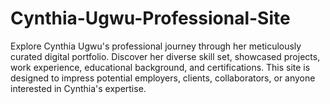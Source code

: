 # Cynthia-Ugwu-Professional-Site
Explore Cynthia Ugwu's professional journey through her meticulously curated digital portfolio. Discover her diverse skill set, showcased projects, work experience, educational background, and certifications. This site is designed to impress potential employers, clients, collaborators, or anyone interested in Cynthia's expertise.
